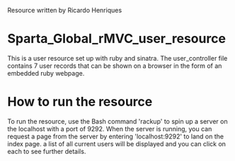 Resource written by Ricardo Henriques
# Sparta_Global_rMVC_user_resource
This is a user resource set up with ruby and sinatra. The user_controller file contains 7 user records that can be shown on a browser in the form of an embedded ruby webpage.
# How to run the resource
To run the resource, use the Bash command 'rackup' to spin up a server on the localhost with a port of 9292. When the server is running, you can request a page from the server by entering 'localhost:9292' to land on the index page. a list of all current users will be displayed and you can click on each to see further details.
